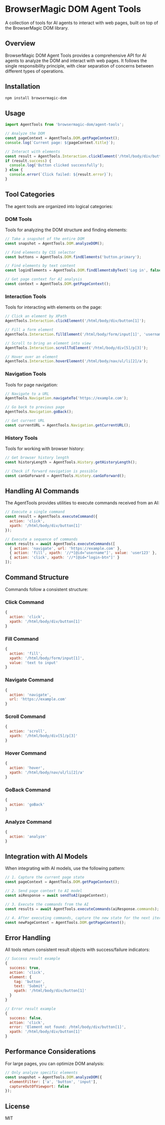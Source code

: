# BrowserMagic DOM Agent Tools

A collection of tools for AI agents to interact with web pages, built on top of the BrowserMagic DOM library.

## Overview

BrowserMagic DOM Agent Tools provides a comprehensive API for AI agents to analyze the DOM and interact with web pages. It follows the single responsibility principle, with clear separation of concerns between different types of operations.

## Installation

```bash
npm install browsermagic-dom
```

## Usage

```javascript
import AgentTools from 'browsermagic-dom/agent-tools';

// Analyze the DOM
const pageContext = AgentTools.DOM.getPageContext();
console.log(`Current page: ${pageContext.title}`);

// Interact with elements
const result = AgentTools.Interaction.clickElement('/html/body/div/button[1]');
if (result.success) {
  console.log('Button clicked successfully');
} else {
  console.error(`Click failed: ${result.error}`);
}
```

## Tool Categories

The agent tools are organized into logical categories:

### DOM Tools

Tools for analyzing the DOM structure and finding elements:

```javascript
// Take a snapshot of the entire DOM
const snapshot = AgentTools.DOM.analyzeDOM();

// Find elements by CSS selector
const buttons = AgentTools.DOM.findElements('button.primary');

// Find elements by text content
const loginElements = AgentTools.DOM.findElementsByText('Log in', false);

// Get page context for AI analysis
const context = AgentTools.DOM.getPageContext();
```

### Interaction Tools

Tools for interacting with elements on the page:

```javascript
// Click an element by XPath
AgentTools.Interaction.clickElement('/html/body/div/button[1]');

// Fill a form element
AgentTools.Interaction.fillElement('/html/body/form/input[1]', 'username');

// Scroll to bring an element into view
AgentTools.Interaction.scrollToElement('/html/body/div[5]/p[3]');

// Hover over an element
AgentTools.Interaction.hoverElement('/html/body/nav/ul/li[2]/a');
```

### Navigation Tools

Tools for page navigation:

```javascript
// Navigate to a URL
AgentTools.Navigation.navigateTo('https://example.com');

// Go back to previous page
AgentTools.Navigation.goBack();

// Get current URL
const currentURL = AgentTools.Navigation.getCurrentURL();
```

### History Tools

Tools for working with browser history:

```javascript
// Get browser history length
const historyLength = AgentTools.History.getHistoryLength();

// Check if forward navigation is possible
const canGoForward = AgentTools.History.canGoForward();
```

## Handling AI Commands

The AgentTools provides utilities to execute commands received from an AI:

```javascript
// Execute a single command
const result = AgentTools.executeCommand({
  action: 'click',
  xpath: '/html/body/div/button[1]'
});

// Execute a sequence of commands
const results = await AgentTools.executeCommands([
  { action: 'navigate', url: 'https://example.com' },
  { action: 'fill', xpath: '//*[@id="username"]', value: 'user123' },
  { action: 'click', xpath: '//*[@id="login-btn"]' }
]);
```

## Command Structure

Commands follow a consistent structure:

### Click Command
```javascript
{
  action: 'click',
  xpath: '/html/body/div/button[1]'
}
```

### Fill Command
```javascript
{
  action: 'fill',
  xpath: '/html/body/form/input[1]',
  value: 'text to input'
}
```

### Navigate Command
```javascript
{
  action: 'navigate',
  url: 'https://example.com'
}
```

### Scroll Command
```javascript
{
  action: 'scroll',
  xpath: '/html/body/div[5]/p[3]'
}
```

### Hover Command
```javascript
{
  action: 'hover',
  xpath: '/html/body/nav/ul/li[2]/a'
}
```

### GoBack Command
```javascript
{
  action: 'goBack'
}
```

### Analyze Command
```javascript
{
  action: 'analyze'
}
```

## Integration with AI Models

When integrating with AI models, use the following pattern:

```javascript
// 1. Capture the current page state
const pageContext = AgentTools.DOM.getPageContext();

// 2. Send page context to AI model
const aiResponse = await sendToAI(pageContext);

// 3. Execute the commands from the AI
const results = await AgentTools.executeCommands(aiResponse.commands);

// 4. After executing commands, capture the new state for the next iteration
const newPageContext = AgentTools.DOM.getPageContext();
```

## Error Handling

All tools return consistent result objects with success/failure indicators:

```javascript
// Success result example
{
  success: true,
  action: 'click',
  element: {
    tag: 'button',
    text: 'Submit',
    xpath: '/html/body/div/button[1]'
  }
}

// Error result example
{
  success: false,
  action: 'click',
  error: 'Element not found: /html/body/div/button[1]',
  xpath: '/html/body/div/button[1]'
}
```

## Performance Considerations

For large pages, you can optimize DOM analysis:

```javascript
// Only analyze specific elements
const snapshot = AgentTools.DOM.analyzeDOM({
  elementFilter: ['a', 'button', 'input'],
  captureOutOfViewport: false
});
```

## License

MIT